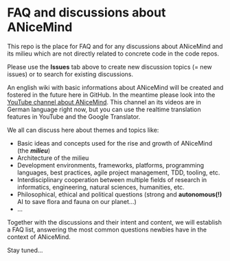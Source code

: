 # FAQ and discussions about ANiceMind
This repo is the place for FAQ and for any discussions about ANiceMind and its milieu which are not directly related to concrete code in the code repos.

Please use the **Issues** tab above to create new discussion topics (= new issues) or to search for existing discussions.

An english wiki with basic informations about ANiceMind will be created and fostered in the future here in GitHub. In the meantime please look into the [YouTube channel about ANiceMind](https://www.youtube.com/channel/UClrJo59VFodiBeia6aF05GA). This channel an its videos are in German language right now, but you can use the realtime translation features in YouTube and the Google Translator.

We all can discuss here about themes and topics like:

- Basic ideas and concepts used for the rise and growth of ANiceMind (the ***milieu***)
- Architecture of the milieu
- Development environments, frameworks, platforms, programming languages, best practices, agile project management, TDD, tooling, etc.
- Interdisciplinary cooperation between multiple fields of research in informatics, engineering, natural sciences, humanities, etc.
- Philosophical, ethical and political questions (strong and **autonomous(!)** AI to save flora and fauna on our planet...)
- ...

Together with the discussions and their intent and content, we will establish a FAQ list, answering the most common questions newbies have in the context of ANiceMind.

Stay tuned...
